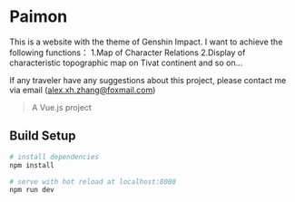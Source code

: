 # Paimon

This is a website with the theme of Genshin Impact.
I want to achieve the following functions：
1.Map of Character Relations
2.Display of characteristic topographic map on Tivat continent
and so on...

If any traveler have any suggestions about this project, please contact me via email (alex.xh.zhang@foxmail.com)

> A Vue.js project

## Build Setup

``` bash
# install dependencies
npm install

# serve with hot reload at localhost:8080
npm run dev

```

